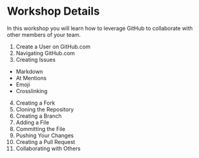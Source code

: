 # Workshop Details

In this workshop you will learn how to leverage GitHub to collaborate with other members of your team.

1. Create a User on GitHub.com
2. Navigating GitHub.com
3. Creating Issues
  * Markdown
  * At Mentions
  * Emoji
  * Crosslinking
4. Creating a Fork
5. Cloning the Repository
6. Creating a Branch
7. Adding a File
8. Committing the File
9. Pushing Your Changes
10. Creating a Pull Request
11. Collaborating with Others
